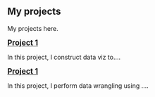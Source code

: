 ## My projects 

My projects here.

<a href = "https://space1232.github.io/kailiangprojects.github.io/project1/"> 
<big><b>Project 1 </b></big> 
<a>

In this project, I construct data viz to....

<a href = "https://anl501mavi.github.io/project2/"> 
<big><b>Project 1 </b></big> 
<a>

In this project, I perform data wrangling using ....
